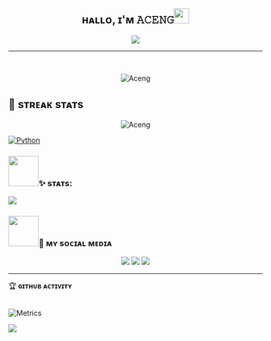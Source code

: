 <h2 align="center">ʜᴀʟʟᴏ, ɪ'ᴍ 𝙰𝙲𝙴𝙽𝙶<img src="https://media.giphy.com/media/hvRJCLFzcasrR4ia7z/giphy.gif" width="30"></h2>
<p align="center">
  <a href="https://github.com/damsyx/readme-typing-svg"><img src="https://readme-typing-svg.herokuapp.com?lines=Im+Just+Amateur;But+I+Will+Keep+Learning;I%20|%20Like%20Sebat's%20%20:);Let's%20Study;Together%20HIHI%20:)%20:)&center=true&width=500&height=60"></a>
</p>
<hr/>
<br>
<p align="center"> <img src="https://komarev.com/ghpvc/?username=Aceng8&label=Profile%20views&color=0e75b6&style=plastic" alt="Aceng" /> </p>

## 📍 sᴛʀᴇᴀᴋ sᴛᴀᴛs
<p align="center"><img src="https://github-readme-streak-stats.herokuapp.com/?user=Aceng&theme=algolia" alt="Aceng"  /></p>

<p align="left"> 


   <a href="https://www.python.org" target="_blank">
    <img alt="Python" src="https://img.shields.io/badge/Python%20-%2314354C.svg?logo=python&logoColor=white">
  </a>

</p>



### <img src="https://media.giphy.com/media/IqgySmxEgP0rs40ZMB/giphy.gif" width="60">✨ sᴛᴀᴛs:
<p>
    <img src="https://github-readme-stats.vercel.app/api?username=aceng&hide=issues&show_icons=true&hide_border=true&title_color=000" />
</p>


### <img src="https://media.giphy.com/media/VgCDAzcKvsR6OM0uWg/giphy.gif" width="60">💌 ᴍʏ sᴏᴄɪᴀʟ ᴍᴇᴅɪᴀ
<p align="center">
    <a href="https://facebook.com/Memeiindonesia" target="blank"><img src="https://img.icons8.com/nolan/55/facebook-new.png" /></a>
    <a href="https://t.me/AcengProject" target="blank"><img src="https://img.icons8.com/nolan/55/telegram-app.png" /></a>
    <a href="https://instagram.com/Ryyyy" target="blank"><img src="https://img.icons8.com/nolan/55/instagram-new.png" /></a>
</p>


<hr/>
    </details>
    <summary>&#127942 <b>ɢɪᴛʜᴜʙ ᴀᴄᴛɪᴠɪᴛʏ</b></summary><br/>

![Metrics](https://metrics.lecoq.io/Aceng?template=classic&repositories.forks=true&languages=1&languages.colors=github&languages.threshold=0%25&config.timezone=Asia%2FJakarta)

</details>
<img src="https://user-images.githubusercontent.com/73097560/115834477-dbab4500-a447-11eb-908a-139a6edaec5c.gif">
